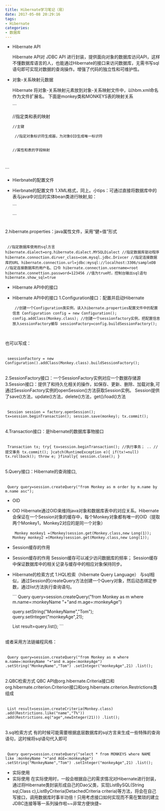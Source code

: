 ```yaml
---
title: Hibernate学习笔记（易）
date: 2017-05-08 20:29:16
tags:
- Hibernate
categories:
- 数据库
---
```


* Hibernate API

    Hibernate API对 JDBC API 进行封装，提供面向对象的数据库访问API，这样不懂数据库语言的人，也能通过Hibernate的接口来访问数据库，无需书写sql语句即可实现对数据的查询操作。增强了代码的独立性和可维护性。

* 对象-关系映射元数据

    Hibernate 将对象-关系映射元素放到对象-关系映射文件中，以hbm.xml命名作为文件扩展名。 下面是monkey类和MONKEYS表的映射关系


    ​```
    
    //指定类和表的映射
    
      //主键
       
       //指定对象标识符生成器，为对象OID生成唯一标识符
         ​
       
      //属性和表的字段映射


​        
​    
    ​```

*   Hierbnate的配置文件
*   Hierbnate的配置文件
    1.XML格式，同上。小tips：可通过直接将数据库中的表与java中对应的实体bean类进行映射,如： 


    ​```
    
    ​```


​    
    2.hibernate.properties：java属性文件，采用“健=值”形式 


​    
    ​```
    //指定数据库使用的sql方言
    hibernate.dialect=org.hibernate.dialect.MYSQLDialect
    //指定数据库驱动程序
    hibernate.connoction.dirver_class=com.mysql.jdbc.Drivcer
    //指定连接数据库的URL
    hibernate.connection.url=jdbc:mysql://localhost:3306/sampleDB
    //指定连接数据库的用户名、口令
    hibernate.connection.username=root
    hibernate.connettion.password=123456
    //值为true时，控制台输出sql语句
    hibernate.show_sql=true
    ​```

*   Hibernate API中的接口
*   Hibernate API中的接口
    1.Configuration接口：配置并启动Hibernate 


    ​```
    //创建一个Configuration类实例，读入hibernate.properties配置文件中的配置信息
    Configuration config = new Configuration();  
    config.addClass(Monkey.class);
    //创建一个sessionfactory实例，把配置信息放入sessionFactory缓存
    sessionFactory=config.buildSessionFactory();  
    ​```


​    
    也可以写成：


​    
    ​```
    seessionFactory = new Configuration().addClass(Monkey.class).buildSessionFactory();     
    ​```


​    
    2.SessionFactory接口：一个SessionFactory实例对应一个数据存储源
    3.Session接口：提供了和持久化相关的操作，如保存、更新、删除、加载对象,可通过SessionFactory实例的openSession()方法获取Session实例。
    Session提供了save()方法，update()方法，delete()方法，get()/load()方法


​    
    ​```
    Session session = factory.openSession(); 
    tx=session.beginTransaction();
    session.save(monkey);
    tx.commit();
    ​```


​    
    4.Transaction接口：是hibernate的数据库事物接口 


​    
    ​```
    Transaction tx;
        try{
            tx=session.beginTransaction();
            //执行事务；
            ..
            //提交事务
            tx.commit();
        }catch(RuntimeException e){
            if(tx!=null) tx.rollback();
            throw e;
        }finally{
            session.close();
        }
    ​```


​    
    5.Query接口：Hibernate的查询接口,


​    
    ​```
    Query query=session.createQuery("from Monkey as m order by m.name by m.name asc");
    ​```

*   OID
*   OID
    Hibernate通过OID来维持java对象和数据库表中的对应关系。Hibernate会保证在一个Session对象的缓存中，每个Monkey对象都有唯一的OID（提取两个Monkey1，Monkey2对应的是同一个对象）


    ​```
    Monkey monkey1 =(Monkey)session.get(Monkey.class,new Long(1));
    Monkey monkey2 =(Monkey)session.get(Monkey.class,new Long(1));
    ​```

*   Session缓存的作用
*   Session缓存的作用
    Session缓存可以减少访问数据库的频率；
    Session缓存中保证数据库中的相关记录与缓存中的相应对象保持同步。

*   Hibernate的检索方式
    1.HQL检索（hibernate Query Language）
    与sql相似，通过Session的createQuery方法创建一个Query对象，然后动态绑定参数，通过list方法执行查询语句。


    ​```
    Query query=session.createQuery("from Monkey as m where m.name=:monkeyName "+"and m.age=:monkeyAge")
    
    query.setString("MonkeyName","Tom");
    query.setInteger("monkeyAge",21);
    
    List result=query.list();
    ​```


​    
    或者采用方法链编程风格：


​    
    ​```
    Query query=session.createQuery("from Monkey as m where m.name=:monkeyName "+"and m.age=:monkeyAge")
    .setString("MonkeyName","Tom")
    .setInteger("monkeyAge",21)
    .list();
    ​```


​    
    2.QBC检索方式 QBC API由org.hibernate.Criteria接口和org.hibernate.criterion.Criterion接口和org.hibernate.criterion.Restrictions类组成


​    
    ​```
    List result=session.createCriteria(Monkey.class)
    .add(Restrictions.like("name","T%"))
    .add(Restrictions.eq("age",newInteger(21)))
    .list();
    ​```


​    
    3.sql检索方式 有的时候可能需要根据底层数据库的sql方言来生成一些特殊的查询语句，这时候将sql语句代入即可


​    
    ​```
    Query query=session.createQuery("select * from MONKEYS where NAME like :monkeyName "+"and AGE=:monkeyAge")
    .setString("MonkeyName","Tom")
    .setInteger("monkeyAge",21)
    .list();
    ​```

*   实际使用
*   实际使用
    在实际使用时，一般会根据自己的需求情况对Hibernate进行封装，通过将Hibernate类封装形成自己的Dao父类，实现ListBySQL(String sql,Class c),ListByCriteria(DetachedCriteria criteria)等方法，将会在自己写接口，调用数据库时事半功倍！只用考虑接口如何实现而不需在繁琐的建立JDBC连接等等一系列操作啦~~非常方便快捷~